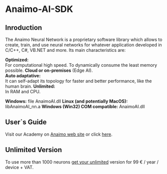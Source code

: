 # Anaimo-AI-SDK

## Inroduction
The Anaimo Neural Network is a proprietary software library which allows to create, train, and use neural networks for whatever application developed in C/C++, C#, VB.NET and more. Its main characteristics are:

**Optimized:**<br />
For computational high speed.
To dynamically consume the least memory possible.
**Cloud or on-premises** (Edge AI).<br />
**Auto adaptative:** <br />
It can self-adapt its topology for faster and better performance, like the human
brain.
**Unlimited:** <br />
In RAM and CPU.

**Windows:** file AnaimoAI.dll
**Linux (and potentially MacOS):** libAnaimoAI_nn.a
**Windows (Win32) COM compatible:** AnaimoAI.dll

## User`s Guide
Visit our Academy on [Anaimo web site](https://anaimo.com/academy/) or click [here](https://anaimo.com/academy/neural-networks-users-guide/neural-networks-users-guide/).

## Unlimited Version
To use more than 1000 neurons [get your unlimited](https://anaimo.com/shop/) version for 99 € / year / device + VAT.
